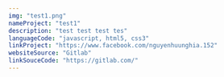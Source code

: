 ```yaml
---
img: "test1.png"
nameProject: "test1"
description: "test test test tes"
languageCode: "javascript, html5, css3"
linkProject: "https://www.facebook.com/nguyenhuunghia.152"
websiteSource: "Gitlab"
linkSouceCode: "https://gitlab.com/"
---
```

